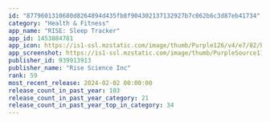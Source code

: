 ```yaml
---
id: "8779601310680d8264894d435fb8f904302137132927b7c062b6c3d87eb41734"
category: "Health & Fitness"
app_name: "RISE: Sleep Tracker"
app_id: 1453884781
app_icon: https://is1-ssl.mzstatic.com/image/thumb/Purple126/v4/e7/82/b0/e782b0ee-84da-f06f-3adb-5b534c734938/AppIconNew-0-0-1x_U007emarketing-0-7-0-85-220.png/1024x1024bb.png
app_screenshot: https://is1-ssl.mzstatic.com/image/thumb/PurpleSource116/v4/db/13/0c/db130ccd-cc22-ea1e-730b-9106d88fdbb8/1b9e023d-fd2c-4f19-be86-9c5dc01f2bf0_6.5_SS1.png/1242x2688bb.png
publisher_id: 939913913
publisher_name: "Rise Science Inc"
rank: 59
most_recent_release: 2024-02-02 00:00:00
release_count_in_past_year: 103
release_count_in_past_year_category: 21
release_count_in_past_year_top_in_category: 34
---
```

